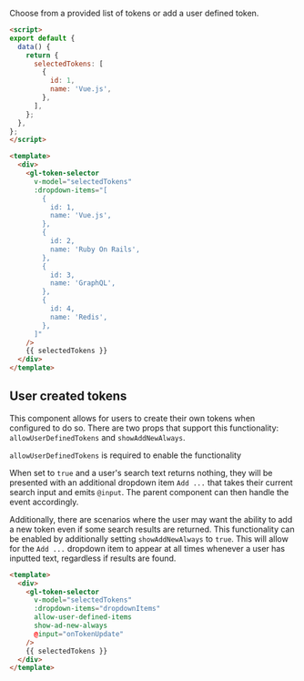 Choose from a provided list of tokens or add a user defined token.

```html
<script>
export default {
  data() {
    return {
      selectedTokens: [
        {
          id: 1,
          name: 'Vue.js',
        },
      ],
    };
  },
};
</script>

<template>
  <div>
    <gl-token-selector
      v-model="selectedTokens"
      :dropdown-items="[
        {
          id: 1,
          name: 'Vue.js',
        },
        {
          id: 2,
          name: 'Ruby On Rails',
        },
        {
          id: 3,
          name: 'GraphQL',
        },
        {
          id: 4,
          name: 'Redis',
        },
      ]"
    />
    {{ selectedTokens }}
  </div>
</template>
```

## User created tokens

This component allows for users to create their own tokens when configured to do so.
There are two props that support this functionality: `allowUserDefinedTokens` and `showAddNewAlways`.

`allowUserDefinedTokens` is required to enable the functionality

When set to `true` and a user's search text returns nothing,
they will be presented with an additional dropdown item `Add ...`
that takes their current search input and emits `@input`.
The parent component can then handle the event accordingly.

Additionally, there are scenarios where the user may want the ability to add a new token
even if some search results are returned.  This functionality can be enabled by additionally
setting `showAddNewAlways` to `true`.
This will allow for the `Add ...` dropdown item to appear at all times
whenever a user has inputted text, regardless if results are found.

```html
<template>
  <div>
    <gl-token-selector
      v-model="selectedTokens"
      :dropdown-items="dropdownItems"
      allow-user-defined-items
      show-ad-new-always
      @input="onTokenUpdate"
    />
    {{ selectedTokens }}
  </div>
</template>
```
